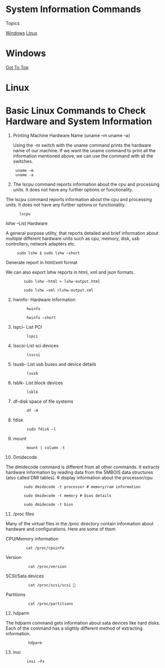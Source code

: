 # System Information Commands


<a name="top"></a>
Topics

  [Windows](#windows)
  [Linux](#linux)
  
  
  
  
  
  
# Windows
  
  
  
  [Got To Top](#top)
  <a name=""></a>
  # Linux
  
  
# Basic Linux Commands to Check Hardware and System Information



1. Printing Machine Hardware Name (uname –m uname –a)
 
    Using the -m switch with the uname command prints the hardware name of our machine. If we want the uname command to print all the information mentioned above, we can use the command with all the switches.


        uname –m
        uname -a


2. The lscpu command reports information about the cpu and processing units. It does not have any further options or functionality.

The lscpu command reports information about the cpu and processing units. It does not have any further options or functionality.


          lscpu

  
lshw –List Hardware

  A general purpose utility, that reports detailed and brief information about multiple different hardware units such as cpu, memory, disk, usb controllers, network adapters etc.
  
  
         sudo lshw $ sudo lshw –short
  
  
  Generate report in html/xml format

We can also export lshw reports in html, xml and json formats.


            sudo lshw –html > lshw-output.html

            sudo lshw –xml >lshw-output.xml


2. hwinfo- Hardware Information

             hwinfo

             hwinfo –short


3. lspci- List PCI

             lspci



4. lsscsi-List sci devices

             lsscsi


5. lsusb- List usb buses and device details


             lsusb

6. lsblk- List block devices

             lsblk

7. df-disk space of file systems

             df -H



8. fdisk

             sudo fdisk –l


9. mount


             mount | column -t
 
 
 
10. Dmidecode

The dmidecode command is different from all other commands. It extracts hardware information by reading data from the SMBOIS data structures (also called DMI tables). # display information about the processor/cpu


            sudo dmidecode -t processor # memory/ram information

            sudo dmidecode -t memory # bios details

            sudo dmidecode -t bios


11. /proc files

Many of the virtual files in the /proc directory contain information about hardware and configurations. Here are some of them


CPU/Memory information

             cat /proc/cpuinfo

Version

              cat /proc/version

SCSI/Sata devices

              cat /proc/scsi/scsi 

Partitions

              cat /proc/partitions



12. hdparm

The hdparm command gets information about sata devices like hard disks. Each of the command has a slightly different method of extracting information.


              hdparm


13. Inxi

              inxi –Fx




























  
  
  
  
  
  
  
  
  
  
  
  
  
  
  
  
  
